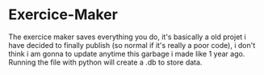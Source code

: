 # Exercice-Maker
The exercice maker saves everything you do, it's basically a old projet i have decided to finally publish (so normal if it's really a poor code), i don't think i am gonna to update anytime this garbage i made like 1 year ago. Running the file with python will create a .db to store data.
